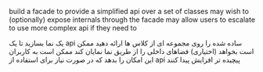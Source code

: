 build a facade to provide a simplified api over a set of classes
may wish to (optionally) expose internals through the facade
may allow users to escalate to use more complex api if they need to 


یک نما بسازید تا یک api ساده شده را روی مجموعه ای از کلاس ها ارائه دهید
ممکن است بخواهد (اختیاری) فضاهای داخلی را از طریق نما نمایان کند
ممکن است به کاربران این امکان را بدهد که در صورت نیاز برای استفاده از api پیچیده تر افزایش پیدا کنند